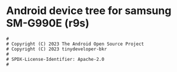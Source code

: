 # Android device tree for samsung SM-G990E (r9s)

```
#
# Copyright (C) 2023 The Android Open Source Project
# Copyright (C) 2023 tinydeveloper-bkr
#
# SPDX-License-Identifier: Apache-2.0
#
```
